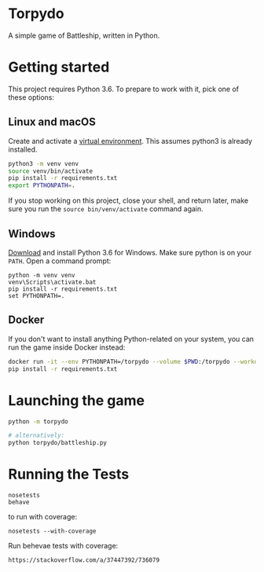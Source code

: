 # Torpydo

A simple game of Battleship, written in Python.

# Getting started

This project requires Python 3.6. To prepare to work with it, pick one of these
options:

## Linux and macOS

Create and activate a [virtual environment][venv]. This assumes python3 is
already installed.

```bash
python3 -m venv venv
source venv/bin/activate
pip install -r requirements.txt
export PYTHONPATH=.
```

If you stop working on this project, close your shell, and return later, make
sure you run the `source bin/venv/activate` command again.

[venv]:https://docs.python.org/3/library/venv.html

## Windows

[Download][pywin] and install Python 3.6 for Windows. Make sure python is on
your `PATH`. Open a command prompt:

```commandline
python -m venv venv
venv\Scripts\activate.bat
pip install -r requirements.txt
set PYTHONPATH=.
```

[pywin]:https://www.python.org/downloads/windows/

## Docker

If you don't want to install anything Python-related on your system, you can
run the game inside Docker instead:

```bash
docker run -it --env PYTHONPATH=/torpydo --volume $PWD:/torpydo --workdir /torpydo python:3.6 bash
pip install -r requirements.txt
```

# Launching the game

```bash
python -m torpydo

# alternatively:
python torpydo/battleship.py
```

# Running the Tests

```
nosetests 
behave
```

to run with coverage:
```
nosetests --with-coverage
```

Run behevae tests with coverage:
```
https://stackoverflow.com/a/37447392/736079
```